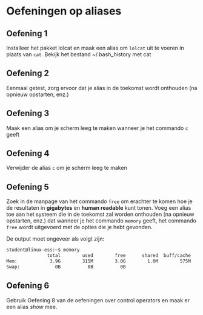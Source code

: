 # Oefeningen op aliases 

## Oefening 1 
Installeer het pakket lolcat en maak een alias om `lolcat` uit te voeren in plaats van `cat`. Bekijk het bestand ~/.bash_history met cat  

## Oefening 2 
Eenmaal getest, zorg ervoor dat je alias in de toekomst wordt onthouden (na opnieuw opstarten, enz.) 

## Oefening 3 
Maak een alias om je scherm leeg te maken wanneer je het commando `c` geeft 

## Oefening 4 
Verwijder de alias `c` om je scherm leeg te maken

## Oefening 5 
Zoek in de manpage van het commando `free` om erachter te komen hoe je de resultaten in __gigabytes__ en __human readable__ kunt tonen. Voeg een alias toe aan het systeem die in de toekomst zal worden onthouden (na opnieuw opstarten, enz.) dat wanneer je het commando `memory` geeft, het commando `free` wordt uitgevoerd met de opties die je hebt gevonden.  

De output moet ongeveer als volgt zijn: 
```bash
student@linux-ess:~$ memory
               total        used        free      shared  buff/cache   available
Mem:            3.9G        315M        3.0G        1.0M        575M        3.3G
Swap:             0B          0B          0B
```

## Oefening 6 
Gebruik Oefening 8 van de oefeningen over control operators en maak er een alias _show_ mee. 
